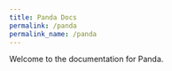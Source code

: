 ```yaml
---
title: Panda Docs
permalink: /panda
permalink_name: /panda
---
```


Welcome to the documentation for Panda.